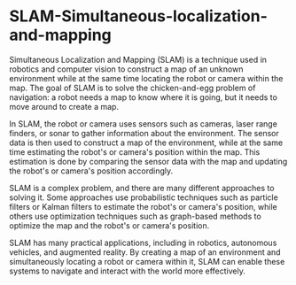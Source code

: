 # SLAM-Simultaneous-localization-and-mapping

Simultaneous Localization and Mapping (SLAM) is a technique used in robotics and computer vision to construct a map of an unknown environment while at the same time locating the robot or camera within the map. The goal of SLAM is to solve the chicken-and-egg problem of navigation: a robot needs a map to know where it is going, but it needs to move around to create a map.

In SLAM, the robot or camera uses sensors such as cameras, laser range finders, or sonar to gather information about the environment. The sensor data is then used to construct a map of the environment, while at the same time estimating the robot's or camera's position within the map. This estimation is done by comparing the sensor data with the map and updating the robot's or camera's position accordingly.

SLAM is a complex problem, and there are many different approaches to solving it. Some approaches use probabilistic techniques such as particle filters or Kalman filters to estimate the robot's or camera's position, while others use optimization techniques such as graph-based methods to optimize the map and the robot's or camera's position.

SLAM has many practical applications, including in robotics, autonomous vehicles, and augmented reality. By creating a map of an environment and simultaneously locating a robot or camera within it, SLAM can enable these systems to navigate and interact with the world more effectively.
